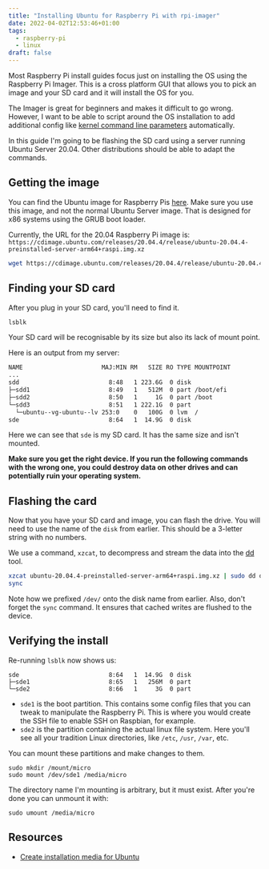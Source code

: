 ```yaml
---
title: "Installing Ubuntu for Raspberry Pi with rpi-imager"
date: 2022-04-02T12:53:46+01:00
tags:
  - raspberry-pi
  - linux
draft: false
---
```


Most Raspberry Pi install guides focus just on installing the OS using
the Raspberry Pi Imager. This is a cross platform GUI that allows you
to pick an image and your SD card and it will install the OS for you.

The Imager is great for beginners and makes it difficult to go wrong.
However, I want to be able to script around the OS installation to add
additional config like [kernel command line parameters](https://www.kernel.org/doc/html/v4.14/admin-guide/kernel-parameters.html)
automatically.

In this guide I'm going to be flashing the SD card using a server running Ubuntu Server 20.04.
Other distributions should be able to adapt the commands.

## Getting the image

You can find the Ubuntu image for Raspberry Pis [here](https://ubuntu.com/download/raspberry-pi).
Make sure you use this image, and not the normal Ubuntu Server image. That is designed for x86 systems
using the GRUB boot loader.

Currently, the URL for the 20.04 Raspberry Pi image is: 
`https://cdimage.ubuntu.com/releases/20.04.4/release/ubuntu-20.04.4-preinstalled-server-arm64+raspi.img.xz`

```bash
wget https://cdimage.ubuntu.com/releases/20.04.4/release/ubuntu-20.04.4-preinstalled-server-arm64+raspi.img.xz
```

## Finding your SD card

After you plug in your SD card, you'll need to find it.

```bash
lsblk
```

Your SD card will be recognisable by its size but also its lack of mount point.

Here is an output from my server:

```bash
NAME                      MAJ:MIN RM   SIZE RO TYPE MOUNTPOINT
...
sdd                         8:48   1 223.6G  0 disk
├─sdd1                      8:49   1   512M  0 part /boot/efi
├─sdd2                      8:50   1     1G  0 part /boot
└─sdd3                      8:51   1 222.1G  0 part
  └─ubuntu--vg-ubuntu--lv 253:0    0   100G  0 lvm  /
sde                         8:64   1  14.9G  0 disk
```

Here we can see that `sde` is my SD card. It has the same size and isn't mounted.

**Make sure you get the right device. If you run the following commands with the wrong one, you could destroy data on other drives and can potentially ruin your operating system.**

## Flashing the card

Now that you have your SD card and image, you can flash the drive. You will need to use
the name of the `disk` from earlier. This should be a 3-letter string with no numbers.

We use a command, `xzcat`, to decompress and stream the data into the [dd](https://en.wikipedia.org/wiki/Dd_(Unix)) tool.

```bash
xzcat ubuntu-20.04.4-preinstalled-server-arm64+raspi.img.xz | sudo dd of=/dev/sde status=progress bs=4M
sync
```

Note how we prefixed `/dev/` onto the disk name from earlier. Also, don't forget the `sync` command.
It ensures that cached writes are flushed to the device.

## Verifying the install

Re-running `lsblk` now shows us:

```
sde                         8:64   1  14.9G  0 disk
├─sde1                      8:65   1   256M  0 part
└─sde2                      8:66   1     3G  0 part
```

- `sde1` is the boot partition. This contains some config files that you can tweak to manipulate
the Raspberry Pi. This is where you would create the SSH file to enable SSH on Raspbian, for example.
- `sde2` is the partition containing the actual linux file system. Here you'll see all your tradition
Linux directories, like `/etc`, `/usr`, `/var`, etc.

You can mount these partitions and make changes to them.

```
sudo mkdir /mount/micro
sudo mount /dev/sde1 /media/micro
```

The directory name I'm mounting is arbitrary, but it must exist.
After you're done you can unmount it with:

```
sudo umount /media/micro
```

## Resources

- [Create installation media for Ubuntu](https://ubuntu.com/download/iot/installation-media#ubuntu)